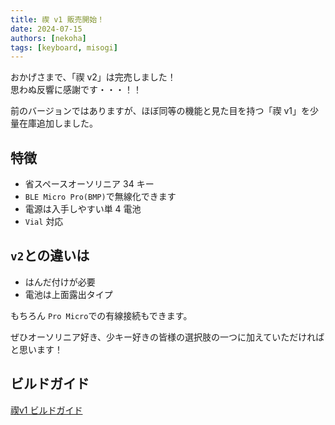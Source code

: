 ```yaml
---
title: 禊 v1 販売開始！
date: 2024-07-15
authors: [nekoha]
tags: [keyboard, misogi]
---
```


おかげさまで、「禊 v2」は完売しました！  
思わぬ反響に感謝です・・・！！

前のバージョンではありますが、ほぼ同等の機能と見た目を持つ「禊 v1」を少量在庫追加しました。

## 特徴

- 省スペースオーソリニア 34 キー
- `BLE Micro Pro(BMP)`で無線化できます
- 電源は入手しやすい単 4 電池
- `Vial` 対応

## `v2`との違いは

- はんだ付けが必要
- 電池は上面露出タイプ

もちろん `Pro Micro`での有線接続もできます。

ぜひオーソリニア好き、少キー好きの皆様の選択肢の一つに加えていただければと思います！

## ビルドガイド

[禊v1 ビルドガイド](https://yoshida-nekoha.github.io/mobneko-keebs-doc/docs/build-guide/misogi-v1)
